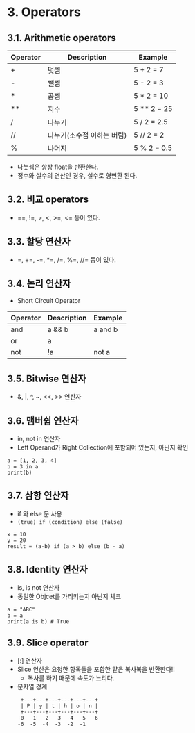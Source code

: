 # 3. Operators
## 3.1. Arithmetic operators
| Operator | Description | Example |
|----------|-------------|---------|
| + | 덧셈 | 5 + 2 = 7 |
| - | 뺄셈 | 5 - 2 = 3 |
| * | 곱셈 | 5 * 2 = 10 |
| ** | 지수 | 5 ** 2 = 25 |
| / | 나누기 | 5 / 2 = 2.5 |
| // | 나누기(소수점 이하는 버림) | 5 // 2 = 2 |
| % | 나머지 | 5 % 2 = 0.5 |

* 나눗셈은 항상 float을 반환한다.
* 정수와 실수의 연산인 경우, 실수로 형변환 된다.

## 3.2. 비교 operators
* ==, !=, >, <, >=, <= 등이 있다.
        
## 3.3. 할당 연산자
* =, +=, -=, *=, /=, %=, //= 등이 있다.
        
## 3.4. 논리 연산자
* Short Circuit Operator
       
| Operator | Description | Example |
|----------|-------------|---------|
| and | a && b | a and b |
| or | a || b | a or b |
| not | !a | not a |

## 3.5. Bitwise 연산자
* &, |, ^, ~, <<, >> 연산자       
    
## 3.6. 맴버쉽 연산자
* in, not in 연산자
* Left Operand가 Right Collection에 포함되어 있는지, 아닌지 확인
```
a = [1, 2, 3, 4]
b = 3 in a
print(b)
```

## 3.7. 삼항 연산자
* if 와 else 문 사용
* ```(true) if (condition) else (false)```
```
x = 10
y = 20
result = (a-b) if (a > b) else (b - a)
```
   
## 3.8. Identity 연산자
* is, is not 연산자
* 동일한 Objcet를 가리키는지 아닌지 체크
```
a = "ABC"
b = a
print(a is b) # True
```

## 3.9. Slice operator
* [:] 연산자
* Slice 연산은 요청한 항목들을 포함한 얕은 복사복을 반환한다!!
    * 복사를 하기 때문에 속도가 느리다.
* 문자열 경계
    ```
     +---+---+---+---+---+---+
     | P | y | t | h | o | n |
     +---+---+---+---+---+---+
     0   1   2   3   4   5   6
    -6  -5  -4  -3  -2  -1
    ```